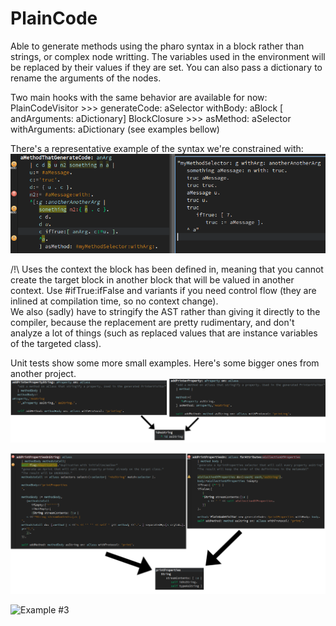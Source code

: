 # PlainCode

Able to generate methods using the pharo syntax in a block rather than strings, or complex node writting.  The variables used in the environment will be replaced by their values if they are set. You can also pass a dictionary to rename the arguments of the nodes.

Two main hooks with the same behavior are available for now:
PlainCodeVisitor >>> generateCode: aSelector withBody: aBlock \[ andArguments: aDictionary\]
BlockClosure >>> asMethod: aSelector withArguments: aDictionary
(see examples bellow)

There's a representative example of the syntax we're constrained with:
![Simple Example](./images/exRepresentatif.png)

/!\ Uses the context the block has been defined in, meaning that you cannot create the target block in another block that will be valued in another context. Use #ifTrue:ifFalse and variants if you need control flow (they are inlined at compilation time, so no context change).  
We also (sadly) have to stringify the AST rather than giving it directly to the compiler, because the replacement are pretty rudimentary, and don't analyze a lot of things (such as replaced values that are instance variables of the targeted class).

Unit tests show some more small examples. Here's some bigger ones from another project.
![Simple Example](./images/ex1.png)

![Example #2](./images/ex2.png)

![Example #3](./images/ex3.png)
